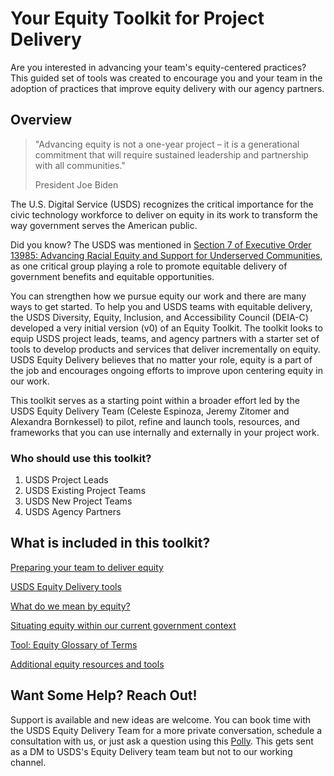 # Your Equity Toolkit for Project Delivery
Are you interested in advancing your team's equity-centered practices? This guided set of tools was created to encourage you and your team in the adoption of practices that improve equity delivery with our agency partners.

## Overview

> "Advancing equity is not a one-year project – it is a generational commitment that will require sustained leadership and partnership with all communities."
>
>  President Joe Biden

The U.S. Digital Service (USDS) recognizes the critical importance for the civic technology workforce to deliver on equity in its work to transform the way government serves the American public. 

Did you know? The USDS was mentioned in [Section 7 of Executive Order 13985: Advancing Racial Equity and Support for Underserved Communities](https://www.whitehouse.gov/briefing-room/presidential-actions/2021/01/20/executive-order-advancing-racial-equity-and-support-for-underserved-communities-through-the-federal-government/), as one critical group playing a role to promote equitable delivery of government benefits and equitable opportunities.  

You can strengthen how we pursue equity our work and there are many ways to get started. To help you and USDS teams with equitable delivery, the USDS Diversity, Equity, Inclusion, and Accessibility Council (DEIA-C) developed a very initial version (v0) of an Equity Toolkit. The toolkit looks to equip USDS project leads, teams, and agency partners with a starter set of tools to develop products and services that deliver incrementally on equity. USDS Equity Delivery believes that no matter your role, equity is a part of the job and encourages ongoing efforts to improve upon centering equity in our work. 

This toolkit serves as a starting point within a broader effort led by the USDS Equity Delivery Team (Celeste Espinoza, Jeremy Zitomer and Alexandra Bornkessel) to pilot, refine and launch tools, resources, and frameworks that you can use internally and externally in your project work.

### Who should use this toolkit?
1.	USDS Project Leads
2.	USDS Existing Project Teams
3.	USDS New Project Teams
4.	USDS Agency Partners

## What is included in this toolkit? 
[Preparing your team to deliver equity](prepare_equity_delivery.md)

[USDS Equity Delivery tools](https://github.com/usds/equity_practice/blob/c74513441f7037c610100b0752785d2fa0ad2cba/tools.md)

[What do we mean by equity?](defining_equity.md)

[Situating equity within our current government context](situating_equity.md)

[Tool: Equity Glossary of Terms](https://github.com/usds/equity_practice/blob/e65ead70d190603e63d137dce99a1d3eed47d8c6/Tool_Equity%20Glossary%20of%20Terms.md)

[Additional equity resources and tools](.com)

## Want Some Help? Reach Out!
Support is available and new ideas are welcome. You can book time with the USDS Equity Delivery Team for a more private conversation, schedule a consultation with us, or just ask a question using this [Polly](https://web.polly.ai/xakn93). This gets sent as a DM to USDS's Equity Delivery team team but not to our working channel.
